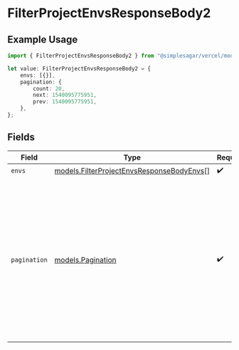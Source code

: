 # FilterProjectEnvsResponseBody2

## Example Usage

```typescript
import { FilterProjectEnvsResponseBody2 } from "@simplesagar/vercel/models/filterprojectenvsop.js";

let value: FilterProjectEnvsResponseBody2 = {
    envs: [{}],
    pagination: {
        count: 20,
        next: 1540095775951,
        prev: 1540095775951,
    },
};
```

## Fields

| Field                                                                                                                                                           | Type                                                                                                                                                            | Required                                                                                                                                                        | Description                                                                                                                                                     |
| --------------------------------------------------------------------------------------------------------------------------------------------------------------- | --------------------------------------------------------------------------------------------------------------------------------------------------------------- | --------------------------------------------------------------------------------------------------------------------------------------------------------------- | --------------------------------------------------------------------------------------------------------------------------------------------------------------- |
| `envs`                                                                                                                                                          | [models.FilterProjectEnvsResponseBodyEnvs](../models/filterprojectenvsresponsebodyenvs.md)[]                                                                    | :heavy_check_mark:                                                                                                                                              | N/A                                                                                                                                                             |
| `pagination`                                                                                                                                                    | [models.Pagination](../models/pagination.md)                                                                                                                    | :heavy_check_mark:                                                                                                                                              | This object contains information related to the pagination of the current request, including the necessary parameters to get the next or previous page of data. |